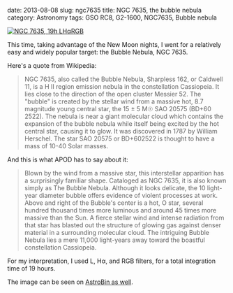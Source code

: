 date: 2013-08-08
slug: ngc7635
title: NGC 7635, the bubble nebula
category: Astronomy
tags: GSO RC8, G2-1600, NGC7635, Bubble nebula

[![][0]][0]

This time, taking advantage of the New Moon nights, I went for a relatively
easy and widely popular target: the Bubble Nebula, NGC 7635.

Here's a quote from Wikipedia:

> NGC 7635, also called the Bubble Nebula, Sharpless 162, or Caldwell 11, is a
> H II region emission nebula in the constellation Cassiopeia. It lies close
> to the direction of the open cluster Messier 52. The "bubble" is created by
> the stellar wind from a massive hot, 8.7 magnitude young central star, the
> 15 ± 5 M☉ SAO 20575 (BD+60 2522). The nebula is near a giant molecular
> cloud which contains the expansion of the bubble nebula while itself being
> excited by the hot central star, causing it to glow. It was discovered in
> 1787 by William Herschel. The star SAO 20575 or BD+602522 is thought to
> have a mass of 10-40 Solar masses.

And this is what APOD has to say about it:

> Blown by the wind from a massive star, this interstellar apparition has a
> surprisingly familiar shape. Cataloged as NGC 7635, it is also known simply
> as The Bubble Nebula. Although it looks delicate, the 10 light-year diameter
> bubble offers evidence of violent processes at work. Above and right of the
> Bubble's center is a hot, O star, several hundred thousand times more
> luminous and around 45 times more massive than the Sun. A fierce stellar wind
> and intense radiation from that star has blasted out the structure of glowing
> gas against denser material in a surrounding molecular cloud. The intriguing
> Bubble Nebula lies a mere 11,000 light-years away toward the boastful
> constellation Cassiopeia.

For my interpretation, I used L, Hα, and RGB filters, for a total integration
time of 19 hours.

The image can be seen on [AstroBin as well][1].

[0]: |filename|/images/2013_NGC7635.jpg "NGC 7635, 19h LHαRGB"
[1]: http://astrob.in/51197/ "NGC 7635 on AstroBin"
